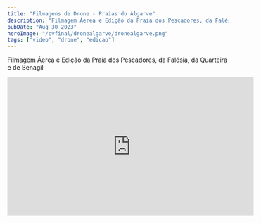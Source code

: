 ```yaml
---
title: "Filmagens de Drone - Praias do Algarve"
description: "Filmagem Áerea e Edição da Praia dos Pescadores, da Falésia, da Quarteira e de Benagil"
pubDate: "Aug 30 2023"
heroImage: "/cvfinal/dronealgarve/dronealgarve.png"
tags: ["video", "drone", "edicao"]
---
```


Filmagem Áerea e Edição da Praia dos Pescadores, da Falésia, da Quarteira e de Benagil

<div class="md:flex md:justify-center prose prose-lg max-w-[750px] prose-img:mx-auto">
<iframe width="560" height="315" src="https://www.youtube.com/embed/iaTIymlC3Uk?si=zS4gw1hq2PRqPZxf" title="YouTube video player" frameborder="0" allow="accelerometer; autoplay; clipboard-write; encrypted-media; gyroscope; picture-in-picture; web-share" allowfullscreen></iframe>
</div>
